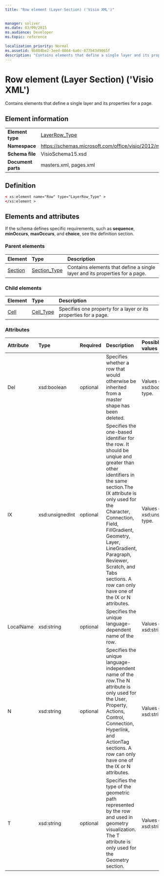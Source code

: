 ```yaml
---
title: "Row element (Layer Section) ('Visio XML')"
 
 
manager: soliver
ms.date: 03/09/2015
ms.audience: Developer
ms.topic: reference
 
localization_priority: Normal
ms.assetid: 9b884be2-3eed-0864-6a6c-877b43d9065f
description: "Contains elements that define a single layer and its properties for a page."
---
```


# Row element (Layer Section) ('Visio XML')

Contains elements that define a single layer and its properties for a page.
  
## Element information

|||
|:-----|:-----|
|**Element type** <br/> |[LayerRow_Type](layerrow_type-complextypevisio-xml.md) <br/> |
|**Namespace** <br/> |https://schemas.microsoft.com/office/visio/2012/main  <br/> |
|**Schema file** <br/> |VisioSchema15.xsd  <br/> |
|**Document parts** <br/> |masters.xml, pages.xml  <br/> |
   
## Definition

```XML
< xs:element name="Row" type="LayerRow_Type" >
</xs:element >
```

## Elements and attributes

If the schema defines specific requirements, such as **sequence**, **minOccurs**, **maxOccurs**, and **choice**, see the definition section. 
  
### Parent elements

|**Element**|**Type**|**Description**|
|:-----|:-----|:-----|
|[Section](section-element-sheet_type-complextypevisio-xml.md) <br/> |[Section_Type](section_type-complextypevisio-xml.md) <br/> |Contains elements that define a single layer and its properties for a page.  <br/> |
   
### Child elements

|**Element**|**Type**|**Description**|
|:-----|:-----|:-----|
|[Cell](cell-element-layer-sectionvisio-xml.md) <br/> |[Cell_Type](cell_type-complextypevisio-xml.md) <br/> |Specifies one property for a layer or its properties for a page.  <br/> |
   
### Attributes

|**Attribute**|**Type**|**Required**|**Description**|**Possible values**|
|:-----|:-----|:-----|:-----|:-----|
|Del  <br/> |xsd:boolean  <br/> |optional  <br/> |Specifies whether a row that would otherwise be inherited from a master shape has been deleted.  <br/> |Values of the xsd:boolean type.  <br/> |
|IX  <br/> |xsd:unsignedInt  <br/> |optional  <br/> |Specifies the one-based identifier for the row. It should be unqiue and greater than other identifiers in the same section.The IX attribute is only used for the Character, Connection, Field, FillGradient, Geometry, Layer, LineGradient, Paragraph, Reviewer, Scratch, and Tabs sections. A row can only have one of the IX or N attributes.  <br/> |Values of the xsd:unsignedInt type.  <br/> |
|LocalName  <br/> |xsd:string  <br/> |optional  <br/> |Specifies the unique language-dependent name of the row.  <br/> |Values of the xsd:string type.  <br/> |
|N  <br/> |xsd:string  <br/> |optional  <br/> |Specifies the unique language-independent name of the row.The N attribute is only used for the User, Property, Actions, Control, Connection, Hyperlink, and ActionTag sections. A row can only have one of the IX or N attributes.  <br/> |Values of the xsd:string type.  <br/> |
|T  <br/> |xsd:string  <br/> |optional  <br/> |Specifies the type of the geometric path represented by the row and used in geometry visualization. The T attribute is only used for the Geometry section.  <br/> |Values of the xsd:string type.  <br/> |
   

